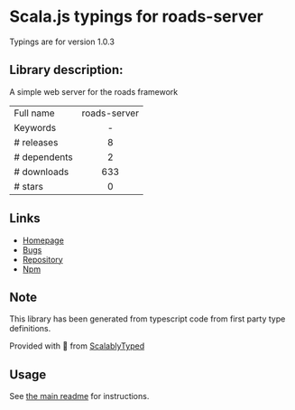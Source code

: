 
# Scala.js typings for roads-server

Typings are for version 1.0.3

## Library description:
A simple web server for the roads framework

|                    |                 |
| ------------------ | :-------------: |
| Full name          | roads-server |
| Keywords           | - |
| # releases         | 8 |
| # dependents       | 2 |
| # downloads        | 633 |
| # stars            | 0 |

## Links
- [Homepage](https://github.com/Dashron/roads-server)
- [Bugs](http://github.com/Dashron/roads-server/issues)
- [Repository](https://github.com/Dashron/roads-server)
- [Npm](https://www.npmjs.com/package/roads-server)
    


## Note
This library has been generated from typescript code from first party type definitions.

Provided with :purple_heart: from [ScalablyTyped](https://github.com/oyvindberg/ScalablyTyped)

## Usage
See [the main readme](../../readme.md) for instructions.


